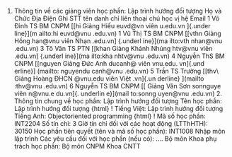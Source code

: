 1. Thông tin về các giảng viên học phần: Lập trình hướng đối tượng Họ và Chức Địa Điện Ghi STT tên danh chỉ liên thoại chú học vị hệ Email 1 Võ Đình TS BM CNPM [[hi Giảng Hiếu euvd\@vn viên u.edu.vn ]{.under line}](m ailto:hi euvd@vnu .edu.vn) 1 Vũ Thị TS BM CNPM [[vthn Giảng Hồng han\@vnu viên Nhạn .edu.vn] {.underl ine}](ma ilto:vth nhan@vnu .edu.vn) 3 Tô Văn TS PTN [[khan Giảng Khánh Nhúng htv\@vnu viên .edu.vn] {.underl ine}](ma ilto:kha nhtv@vnu .edu.vn) 4 Nguyễn ThS BM CNPM [[nguyen Giảng Đức Anh ducanh\@ viên vnu.edu. vn]{.und erline}] (mailto: nguyendu canh@vnu .edu.vn) 5 Trần TS Trường [[thv\ Giảng Hoàng ĐHCN @vnu.edu viên Việt .vn]{.un derline} ](mailto :thv@vnu .edu.vn) 6 Nguyễn TS BM CNPM [[ Giảng Văn Sơn sonnguye viên n\@vnu.e du.vn]{. underlin e}](mail to:sonng uyen@vnu .edu.vn) 2. Thông tin chung về học phần: Lập trình hướng đối tượng Tên học phần: Lập trình hướng đối tượng
{html}
! Tiếng Việt: Lập trình hướng đối tượng Tiếng Anh: Objectoriented programming
{html}
! Mã số học phần: INT2204 Số tín chỉ: 3 Giờ tín chỉ đối với các hoạt động (LTThHTH): 30150 Học phần tiên quyết (tên và mã số học phần): INT1008 Nhập môn lập
trình Các yêu cầu đối với học phần (nếu có): \.... Bộ môn Khoa phụ trách học phần: Bộ môn CNPM Khoa CNTT
